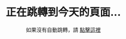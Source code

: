 <script>
const redirectUrl = `/day/${new Date().getDate()}/`;
window.location.href = redirectUrl;

document.addEventListener('DOMContentLoaded', function() {
  const fallbackLink = document.getElementById('fallback-link');
  if (fallbackLink) {
    fallbackLink.href = redirectUrl;
  }
});
</script>

<div style="text-align: center; padding: 50px;">
  <h1>正在跳轉到今天的頁面...</h1>
  <p>如果沒有自動跳轉，請 <a id="fallback-link" href="#">點擊這裡</a></p>
</div>
